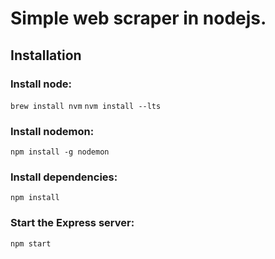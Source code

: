 # Simple web scraper in nodejs.

## Installation
### Install node:
```brew install nvm```
```nvm install --lts```
### Install nodemon:
```npm install -g nodemon```

### Install dependencies:
```npm install```

### Start the Express server:
```npm start```



